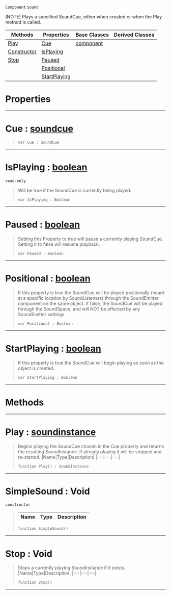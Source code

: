  `Component` `Sound`



(NOTE) Plays a specified SoundCue, either when created or when the Play method is called.

|Methods|Properties|Base Classes|Derived Classes|
|---|---|---|---|
|[ Play](simplesound.md#play-zilch-engine-documen)|[ Cue](simplesound.md#cue-zilch-engine-document)|[component](component.md)| |
|[ Constructor](simplesound.md#simplesound-void)|[ IsPlaying](simplesound.md#isplaying-zilch-engine-do)| | |
|[ Stop](simplesound.md#stop-void)|[ Paused](simplesound.md#paused-zilch-engine-docum)| | |
| |[ Positional](simplesound.md#positional-zilch-engine-d)| | |
| |[ StartPlaying](simplesound.md#startplaying-zilch-engine)| | |


 #  Properties


---  
 #  Cue : [soundcue](soundcue.md)

> 
> ``` lang=cpp, name=Nada
> var Cue : SoundCue


---  
 #  IsPlaying : [boolean](../nada_base_types/boolean.md)

 `read-only`

> Will be true if the SoundCue is currently being played.
> ``` lang=cpp, name=Nada
> var IsPlaying : Boolean


---  
 #  Paused : [boolean](../nada_base_types/boolean.md)

> Setting this Property to true will pause a currently playing SoundCue. Setting it to false will resume playback.
> ``` lang=cpp, name=Nada
> var Paused : Boolean


---  
 #  Positional : [boolean](../nada_base_types/boolean.md)

> If this property is true the SoundCue will be played positionally (heard at a specific location by SoundListeners) through the SoundEmitter component on the same object. If false, the SoundCue will be played through the SoundSpace, and will NOT be affected by any SoundEmitter settings.
> ``` lang=cpp, name=Nada
> var Positional : Boolean


---  
 #  StartPlaying : [boolean](../nada_base_types/boolean.md)

> If this property is true the SoundCue will begin playing as soon as the object is created.
> ``` lang=cpp, name=Nada
> var StartPlaying : Boolean


---  
 #  Methods


---  
 #  Play : [soundinstance](soundinstance.md)

> Begins playing the SoundCue chosen in the Cue property and returns the resulting SoundInstance. If already playing it will be stopped and re-started.
> |Name|Type|Description|
> |---|---|---|
> ``` lang=cpp, name=Nada
> function Play() : SoundInstance
> ``` 


---  
 #  SimpleSound : Void

 `constructor`

> 
> |Name|Type|Description|
> |---|---|---|
> ``` lang=cpp, name=Nada
> function SimpleSound()
> ``` 


---  
 #  Stop : Void

> Stops a currently playing SoundInstance if it exists.
> |Name|Type|Description|
> |---|---|---|
> ``` lang=cpp, name=Nada
> function Stop()
> ``` 


---  
 

 